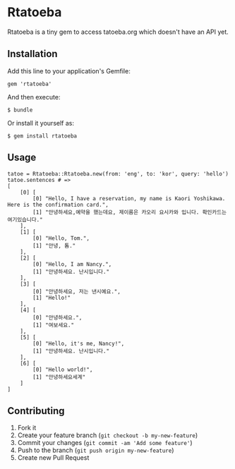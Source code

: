# Rtatoeba

Rtatoeba is a tiny gem to access tatoeba.org which doesn't have an API yet.

## Installation

Add this line to your application's Gemfile:

    gem 'rtatoeba'

And then execute:

    $ bundle

Or install it yourself as:

    $ gem install rtatoeba

## Usage

    tatoe = Rtatoeba::Rtatoeba.new(from: 'eng', to: 'kor', query: 'hello')
    tatoe.sentences # =>
    [
        [0] [
            [0] "Hello, I have a reservation, my name is Kaori Yoshikawa. Here is the confirmation card.",
            [1] "안녕하세요,예약을 했는데요, 제이름은 카오리 요시카와 입니다. 확인카드는 여기있습니다."
        ],
        [1] [
            [0] "Hello, Tom.",
            [1] "안녕, 톰."
        ],
        [2] [
            [0] "Hello, I am Nancy.",
            [1] "안녕하세요. 난시입니다."
        ],
        [3] [
            [0] "안녕하세요, 저는 낸시예요.",
            [1] "Hello!"
        ],
        [4] [
            [0] "안녕하세요.",
            [1] "여보세요."
        ],
        [5] [
            [0] "Hello, it's me, Nancy!",
            [1] "안녕하세요. 난시입니다."
        ],
        [6] [
            [0] "Hello world!",
            [1] "안녕하세요세계"
        ]
    ]


## Contributing

1. Fork it
2. Create your feature branch (`git checkout -b my-new-feature`)
3. Commit your changes (`git commit -am 'Add some feature'`)
4. Push to the branch (`git push origin my-new-feature`)
5. Create new Pull Request
